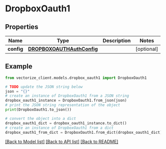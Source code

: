 # DropboxOauth1


## Properties

Name | Type | Description | Notes
------------ | ------------- | ------------- | -------------
**config** | [**DROPBOXOAUTHAuthConfig**](DROPBOXOAUTHAuthConfig.md) |  | [optional] 

## Example

```python
from vectorize_client.models.dropbox_oauth1 import DropboxOauth1

# TODO update the JSON string below
json = "{}"
# create an instance of DropboxOauth1 from a JSON string
dropbox_oauth1_instance = DropboxOauth1.from_json(json)
# print the JSON string representation of the object
print(DropboxOauth1.to_json())

# convert the object into a dict
dropbox_oauth1_dict = dropbox_oauth1_instance.to_dict()
# create an instance of DropboxOauth1 from a dict
dropbox_oauth1_from_dict = DropboxOauth1.from_dict(dropbox_oauth1_dict)
```
[[Back to Model list]](../README.md#documentation-for-models) [[Back to API list]](../README.md#documentation-for-api-endpoints) [[Back to README]](../README.md)


